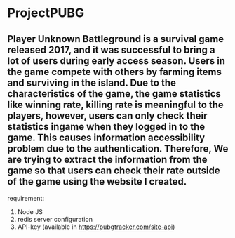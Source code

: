 # ProjectPUBG

  Player Unknown Battleground is a survival game released 2017, and it was successful to bring a lot of users during early access season. Users in the game compete with others by farming items and surviving in the island. Due to the characteristics of the game, the game statistics like winning rate, killing rate is meaningful to the players, however, users can only check their statistics ingame when they logged in to the game. This causes information accessibility problem due to the authentication. 
  Therefore, We are trying to extract the information from the game so that users can check their rate outside of the game using the website I created.
--------------------------------------------------------------------------------------------------------------------------
requirement:
1. Node JS
2. redis server configuration
3. API-key (available in https://pubgtracker.com/site-api)

